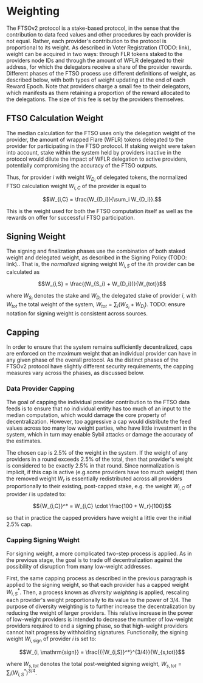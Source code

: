 # Weighting
The FTSOv2 protocol is a stake-based protocol, in the sense that the contribution to data feed values and other procedures by each provider is not equal. Rather, each provider's contribution to the protocol is proportional to its weight. As described in Voter Registration (TODO: link), weight can be acquired in two ways: through FLR tokens staked to the providers node IDs and through the amount of WFLR delegated to their address, for which the delegators receive a share of the provider rewards. Different phases of the FTSO process use different definitions of weight, as described below, with both types of weight updating at the end of each Reward Epoch. Note that providers charge a small fee to their delegators, which manifests as them retaining a proportion of the reward allocated to the delegations. The size of this fee is set by the providers themselves.

## FTSO Calculation Weight
The median calculation for the FTSO uses only the delegation weight of the provider, the amount of wrapped Flare (WFLR) tokens delegated to the provider for participating in the FTSO protocol. If staking weight were taken into account, stake within the system held by providers inactive in the protocol would dilute the impact of WFLR delegation to active providers, potentially compromising the accuracy of the FTSO outputs.

Thus, for provider $i$ with weight $W_{D_i}$ of delegated tokens, the normalized FTSO calculation weight $W_{i,C}$ of the provider is equal to

$$W_{i,C} = \frac{W_{D_i}}{\sum_i W_{D_i}}.$$

This is the weight used for both the FTSO computation itself as well as the rewards on offer for successful FTSO participation.


## Signing Weight
The signing and finalization phases use the combination of both staked weight and delegated weight, as described in the Signing Policy (TODO: link).. That is, the *normalized* signing weight $W_{i,S}$ of the $i$th provider can be calculated as 

$$W_{i,S} = \frac{(W_{S_i} + W_{D_i})}{W_{tot}}$$

where $W_{S_i}$ denotes the stake and $W_{D_i}$ the delegated stake of provider $i$, with $W_{tot}$ the total weight of the system, $W_{tot} = \sum_i (W_{S_i} + W_{D_i})$. TODO: ensure notation for signing weight is consistent across sources.

## Capping
In order to ensure that the system remains sufficiently decentralized, caps are enforced on the maximum weight that an individual provider can have in any given phase of the overall protocol. As the distinct phases of the FTSOv2 protocol have slightly different security requirements, the capping measures vary across the phases, as discussed below.

### Data Provider Capping
The goal of capping the individual provider contribution to the FTSO data feeds is to ensure that no individual entity has too much of an input to the median computation, which would damage the core property of decentralization. However, too aggressive a cap would distribute the feed values across too many low weight parties, who have little investment in the system, which in turn may enable Sybil attacks or damage the accuracy of the estimates.

The chosen cap is 2.5% of the weight in the system. If the weight of any providers in a round exceeds 2.5% of the total, then that provider's weight is considered to be exactly 2.5% in that round. Since normalization is implicit, if this cap is active (e.g.some providers have too much weight) then the removed weight $W_r$ is essentially redistributed across all providers proportionally to their existing, post-capped stake, e.g. the weight $W_{i,C}$ of provider $i$ is updated to:

$${W_{i,C}}^* = W_{i,C} \cdot \frac{100 + W_r}{100}$$

so that in practice the capped providers have weight a little over the initial 2.5% cap.

### Capping Signing Weight
For signing weight, a more complicated two-step process is applied. As in the previous stage, the goal is to trade off decentralization against the possibility of disruption from many low-weight addresses. 

First, the same capping process as described in the previous paragraph is applied to the signing weight, so that each provider has a capped weight ${W_{i,S}}^*$. Then, a process known as *diversity weighting* is applied, rescaling each provider's weight proportionally to its value to the power of $3/4$. The purpose of diversity weighting is to further increase the decentralization by reducing the weight of larger providers. This relative increase in the power of low-weight providers is intended to decrease the number of low-weight providers required to end a signing phase, so that high-weight providers cannot halt progress by withholding signatures. Functionally, the signing weight $W_{i, \mathrm{sign}}$ of provider $i$ is set to:

$$W_{i, \mathrm{sign}} = \frac{{{W_{i,S}}^*}^{3/4}}{W_{s,tot}}$$

where $W_{s,tot}$ denotes the total post-weighted signing weight, $W_{s,tot} = \sum_i ({W_{i,S}}^*)^{3/4}$.